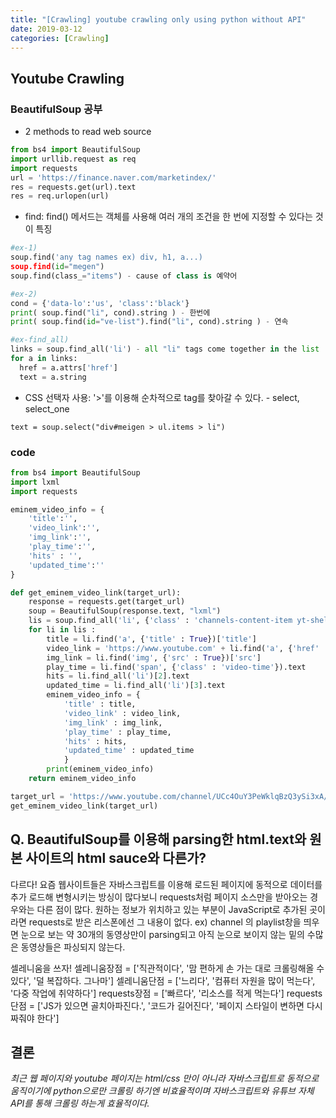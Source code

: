 ```yaml
---
title: "[Crawling] youtube crawling only using python without API"
date: 2019-03-12
categories: [Crawling]
---
```


## Youtube Crawling

### BeautifulSoup 공부

-  2 methods to read web source
```python
from bs4 import BeautifulSoup
import urllib.request as req
import requests
url = 'https://finance.naver.com/marketindex/'
res = requests.get(url).text
res = req.urlopen(url)
```


- find: find() 메서드는 객체를 사용해 여러 개의 조건을 한 번에 지정할 수 있다는 것이 특징

```python
#ex-1)
soup.find('any tag names ex) div, h1, a...)
soup.find(id="megen")
soup.find(class_="items") - cause of class is 예약어

#ex-2)
cond = {'data-lo':'us', 'class':'black'}
print( soup.find("li", cond).string ) - 한번에
print( soup.find(id="ve-list").find("li", cond).string ) - 연속

#ex-find_all)
links = soup.find_all('li') - all "li" tags come together in the list
for a in links:
  href = a.attrs['href']
  text = a.string
```


- CSS 선택자 사용: '>'를 이용해 순차적으로 tag를 찾아갈 수 있다. - select, select_one

`text = soup.select("div#meigen > ul.items > li")`

### code

```python
from bs4 import BeautifulSoup
import lxml
import requests

eminem_video_info = {
    'title':'',
    'video_link':'',
    'img_link':'',
    'play_time':'',
    'hits' : '',
    'updated_time':''
}

def get_eminem_video_link(target_url):
    response = requests.get(target_url)
    soup = BeautifulSoup(response.text, "lxml")
    lis = soup.find_all('li', {'class' : 'channels-content-item yt-shelf-grid-item'})
    for li in lis :
        title = li.find('a', {'title' : True})['title']
        video_link = 'https://www.youtube.com' + li.find('a', {'href' : True})['href']
        img_link = li.find('img', {'src' : True})['src']
        play_time = li.find('span', {'class' : 'video-time'}).text
        hits = li.find_all('li')[2].text
        updated_time = li.find_all('li')[3].text
        eminem_video_info = {
            'title' : title,
            'video_link' : video_link,
            'img_link' : img_link,
            'play_time' : play_time,
            'hits' : hits,
            'updated_time' : updated_time
            }
        print(eminem_video_info)
    return eminem_video_info

target_url = 'https://www.youtube.com/channel/UCc4OuY3PeWklqBzQ3ySi3xA/videos'
get_eminem_video_link(target_url)

```

## Q. BeautifulSoup를 이용해 parsing한 html.text와 원본 사이트의 html sauce와 다른가?

다르다! 요즘 웹사이트들은 자바스크립트를 이용해 로드된 페이지에 동적으로 데이터를 추가 로드해 변형시키는 방싱이 많다보니 requests처럼 페이지 소스만을 받아오는 경우와는 다른 점이 많다. 원하는 정보가 위치하고 있는 부분이 JavaScript로 추가된 곳이라면 requests로 받은 리스폰에선 그 내용이 없다.
ex) channel 의 playlist창을 띄우면 눈으로 보는 약 30개의 동영상만이 parsing되고 아직 눈으로 보이지 않는 밑의 수많은 동영상들은 파싱되지 않는다.

  셀레니움을 쓰자!
  셀레니움장점 = ['직관적이다', '맘 편하게 손 가는 대로 크롤링해올 수 있다', '덜 복잡하다. 그나마']
  셀레니움단점 = ['느리다', '컴퓨터 자원을 많이 먹는다', '다중 작업에 취약하다']
  requests장점 = ['빠르다', '리소스를 적게 먹는다']
  requests단점 = ['JS가 있으면 골치아파진다.', '코드가 길어진다', '페이지 스타일이 변하면 다시 짜줘야 한다']

## 결론
  *최근 웹 페이지와 youtube 페이지는 html/css 만이 아니라 자바스크립트로 동적으로
  움직이기에 python으로만 크롤링 하기엔 비효율적이며 자바스크립트와 유튜브 자체
  API를 통해 크롤링 하는게 효율적이다.*

